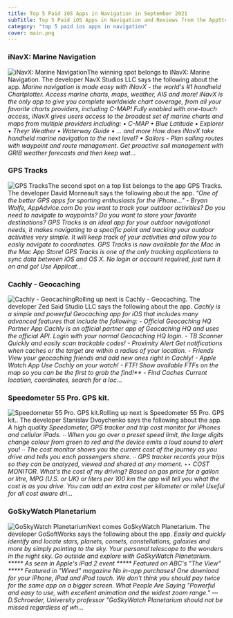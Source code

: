 ```yaml
---
title: Top 5 Paid iOS Apps in Navigation in September 2021
subTitle: Top 5 Paid iOS Apps in Navigation and Reviews from the AppStore in September 2021.
category: "top 5 paid ios apps in navigation"
cover: main.png
---
```


### iNavX: Marine Navigation

![iNavX: Marine Navigation](https://is5-ssl.mzstatic.com/image/thumb/Purple115/v4/56/25/cc/5625ccc0-29b4-f6fe-499e-47eea8b10071/AppIcon-0-0-1x_U007emarketing-0-0-0-9-0-0-sRGB-0-0-0-GLES2_U002c0-512MB-85-220-0-0.png/100x100bb.png)The winning spot belongs to iNavX: Marine Navigation. The developer NavX Studios LLC says the following about the app. _Marine navigation is made easy with iNavX - the world's #1 handheld Chartplotter. Access marine charts, maps, weather, AIS and more!   iNavX is the only app to give you complete worldwide chart coverage, from all your favorite charts providers, including C-MAP! Fully enabled with one-touch access, iNavX gives users access to the broadest set of marine charts and maps from multiple providers including:  • C-MAP • Blue Latitude • Explorer  • Theyr Weather  • Waterway Guide • … and more  How does iNavX take handheld marine navigation to the next level? • Sailors -  Plan sailing routes with waypoint and route management. Get proactive sail management with GRIB weather forecasts and then keep wat_...

### GPS Tracks

![GPS Tracks](https://is5-ssl.mzstatic.com/image/thumb/Purple115/v4/e0/17/fb/e017fb71-9e1c-1e21-24f4-8c77a505ecd7/AppIcon-0-0-1x_U007emarketing-0-0-0-10-0-0-sRGB-0-0-0-GLES2_U002c0-512MB-85-220-0-0.png/100x100bb.png)The second spot on a top list belongs to the app GPS Tracks. The developer David Morneault says the following about the app. _"One of the better GPS apps for sporting enthusiasts for the iPhone..." - Bryan Wolfe, AppAdvice.com  Do you want to track your outdoor activities? Do you need to navigate to waypoints?    Do you want to store your favorite destinations?  GPS Tracks is an ideal app for your outdoor navigational needs, it makes navigating to a specific point and tracking your outdoor activities very simple.  It will keep track of your activities and allow you to easliy navigate to coordinates.  GPS Tracks is now available for the Mac in the Mac App Store!  GPS Tracks is one of the only tracking applications to sync data between iOS and OS X.  No login or account required, just turn it on and go!  Use Applicat_...

### Cachly - Geocaching

![Cachly - Geocaching](https://is4-ssl.mzstatic.com/image/thumb/Purple125/v4/88/20/d3/8820d3f1-7931-b727-60eb-1a8c5a5a93a7/AppIcon-0-0-1x_U007emarketing-0-0-0-7-0-0-sRGB-0-0-0-GLES2_U002c0-512MB-85-220-0-0.png/100x100bb.png)Rolling up next is Cachly - Geocaching. The developer Zed Said Studio LLC says the following about the app. _Cachly is a simple and powerful Geocaching app for iOS that includes many advanced features that include the following:  - Official Geocaching HQ Partner App Cachly is an official partner app of Geocaching HQ and uses the official API. Login with your normal Geocaching HQ login.  - TB Scanner Quickly and easily scan trackable codes!  - Proximity Alert Get notifications when caches or the target are within a radius of your location.  - Friends View your geocaching friends and add new ones right in Cachly!  - Apple Watch App Use Cachly on your watch!  - FTF! Show available FTFs on the map so you can be the first to grab the find!**  - Find Caches Current location, coordinates, search for a loc_...

### Speedometer 55 Pro. GPS kit.

![Speedometer 55 Pro. GPS kit.](https://is2-ssl.mzstatic.com/image/thumb/Purple125/v4/4b/f6/6b/4bf66bca-3f2e-8cec-7b6f-4a6b59e48dea/speedometer_AppIcon-0-0-1x_U007emarketing-0-0-0-7-0-0-sRGB-0-0-0-GLES2_U002c0-512MB-85-220-0-0.png/100x100bb.png)Rolling up next is Speedometer 55 Pro. GPS kit.. The developer Stanislav Dvoychenko says the following about the app. _A high quality Speedometer, GPS tracker and trip cost monitor for iPhones and cellular iPads.  ∙∙ When you go over a preset speed limit, the large digits change colour from green to red and the device emits a loud sound to alert you!  ∙∙ The cost monitor shows you the current cost of the journey as you drive and tells you each passengers share.  ∙∙ GPS tracker records your trips so they can be analyzed, viewed and shared at any moment.  ‣‣ COST MONITOR. What's the cost of my driving? Based on gas price for a gallon or litre, MPG (U.S. or UK) or liters per 100 km the app will tell you what the cost is as you drive. You can add an extra cost per kilometer or mile! Useful for all cost aware dri_...

### GoSkyWatch Planetarium

![GoSkyWatch Planetarium](https://is5-ssl.mzstatic.com/image/thumb/Purple114/v4/99/7a/ea/997aea46-dccb-3fec-592b-056f0f68867f/AppIcon-0-0-1x_U007emarketing-0-0-0-7-0-0-sRGB-0-0-0-GLES2_U002c0-512MB-85-220-0-0.png/100x100bb.png)Next comes GoSkyWatch Planetarium. The developer GoSoftWorks says the following about the app. _Easily and quickly identify and locate stars, planets, comets, constellations, galaxies and more by simply pointing to the sky. Your personal telescope to the wonders in the night sky. Go outside and explore with GoSkyWatch Planetarium.  ***** As seen in Apple's iPad 2 event ***** Featured on ABC's "The View" ***** Featured in "Wired" magazine  No in-app purchases! One download for your iPhone, iPad and iPod touch. We don't think you should pay twice for the same app on a bigger screen.     What People Are Saying  "Powerful and easy to use, with excellent animation and the widest zoom range." — D.Schroeder, University professor  "GoSkyWatch Planetarium should not be missed regardless of wh_...

